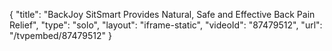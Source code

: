 {
    "title": "BackJoy SitSmart Provides Natural, Safe and Effective Back Pain Relief",
    "type": "solo",
    "layout": "iframe-static",
    "videoId": "87479512",
    "url": "\/tvpembed\/87479512"
}